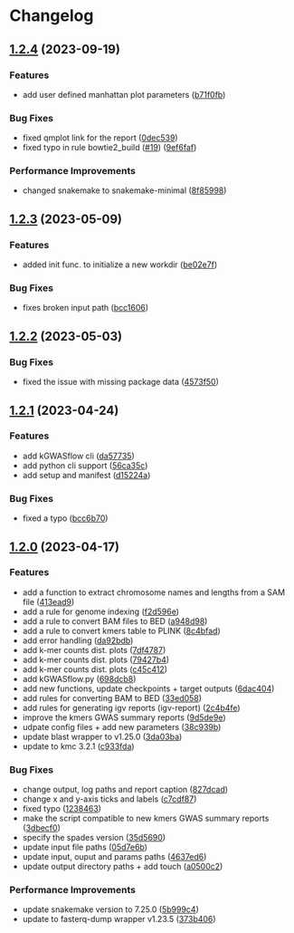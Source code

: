 # Changelog

## [1.2.4](https://github.com/akcorut/kGWASflow/compare/v1.2.3...v1.2.4) (2023-09-19)


### Features

* add user defined manhattan plot parameters ([b71f0fb](https://github.com/akcorut/kGWASflow/commit/b71f0fb54c08c9d4e0d48997e082f22389942687))


### Bug Fixes

* fixed qmplot link for the report ([0dec539](https://github.com/akcorut/kGWASflow/commit/0dec539c699719c52dc47211a336a7c82f44ae46))
* fixed typo in rule bowtie2_build ([#19](https://github.com/akcorut/kGWASflow/issues/19)) ([9ef6faf](https://github.com/akcorut/kGWASflow/commit/9ef6faf998806a6e36d6d608c37d98b39ee3820e))


### Performance Improvements

* changed snakemake to snakemake-minimal ([8f85998](https://github.com/akcorut/kGWASflow/commit/8f8599877b0cb2915d88c6ec67ff814982a94197))

## [1.2.3](https://github.com/akcorut/kGWASflow/compare/v1.2.2...v1.2.3) (2023-05-09)


### Features

* added init func. to initialize a new workdir ([be02e7f](https://github.com/akcorut/kGWASflow/commit/be02e7f99d14155e83b9de9e5ab5cda83847231a))


### Bug Fixes

* fixes broken input path ([bcc1606](https://github.com/akcorut/kGWASflow/commit/bcc1606aaaff394126ebd08e6c84f7a00bbf77af))

## [1.2.2](https://github.com/akcorut/kGWASflow/compare/v1.2.1...v1.2.2) (2023-05-03)


### Bug Fixes

* fixed the issue with missing package data ([4573f50](https://github.com/akcorut/kGWASflow/commit/4573f50fe711cd4970d22b20b967cfac34abe39d))

## [1.2.1](https://github.com/akcorut/kGWASflow/compare/v1.2.0...v1.2.1) (2023-04-24)


### Features

* add kGWASflow cli ([da57735](https://github.com/akcorut/kGWASflow/commit/da57735cf38cd5623edc69fd940f7642dc301d3f))
* add python cli support ([56ca35c](https://github.com/akcorut/kGWASflow/commit/56ca35c7c6f6b91497d7f320f58708fc0ef83680))
* add setup and manifest ([d15224a](https://github.com/akcorut/kGWASflow/commit/d15224a6cc5e54f6a16bab48a009c373a5fb0579))


### Bug Fixes

* fixed a typo ([bcc6b70](https://github.com/akcorut/kGWASflow/commit/bcc6b70265b9ff049a332dd09cf92b5c7b8f2085))

## [1.2.0](https://github.com/akcorut/kGWASflow/compare/v1.0.0...v1.2.0) (2023-04-17)


### Features

* add a function to extract chromosome names and lengths from a SAM file ([413ead9](https://github.com/akcorut/kGWASflow/commit/413ead9fdf373c4809c2ade506b5d77a82821634))
* add a rule for genome indexing ([f2d596e](https://github.com/akcorut/kGWASflow/commit/f2d596e8d21af1be92a78d68b1a2ff6d7efb6eb3))
* add a rule to convert BAM files to BED ([a948d98](https://github.com/akcorut/kGWASflow/commit/a948d987de60dbbc7615cfbb7618a0192217d9e5))
* add a rule to convert kmers table to PLINK ([8c4bfad](https://github.com/akcorut/kGWASflow/commit/8c4bfad582c84d510aef8a81be20536a572a89df))
* add error handling ([da92bdb](https://github.com/akcorut/kGWASflow/commit/da92bdbb749ab7b841cd87fe6ba68f45627d2a3e))
* add k-mer counts dist. plots ([7df4787](https://github.com/akcorut/kGWASflow/commit/7df4787221c8f5d25cd0ee8e6c8689a25ae80686))
* add k-mer counts dist. plots ([79427b4](https://github.com/akcorut/kGWASflow/commit/79427b447dbba2b6ea20ccd519574785f509b351))
* add k-mer counts dist. plots ([c45c412](https://github.com/akcorut/kGWASflow/commit/c45c4125101a1526952877bee146254c17ca341c))
* add kGWASflow.py ([698dcb8](https://github.com/akcorut/kGWASflow/commit/698dcb83ecfa4d160b793adf4e844216b98db7f5))
* add new functions, update checkpoints + target outputs ([6dac404](https://github.com/akcorut/kGWASflow/commit/6dac404e0c2f94928203ae03bd688a851537ddba))
* add rules for converting BAM to BED ([33ed058](https://github.com/akcorut/kGWASflow/commit/33ed058e90d017f0cd60932f65494237c848eeae))
* add rules for generating igv reports (igv-report) ([2c4b4fe](https://github.com/akcorut/kGWASflow/commit/2c4b4fe79cf78a3e3ed96b6fa3d8f84509079df0))
* improve the kmers GWAS summary reports ([9d5de9e](https://github.com/akcorut/kGWASflow/commit/9d5de9e60e279c585cbd30d2cdec4d157d6ccd6c))
* udpate config files + add new parameters ([38c939b](https://github.com/akcorut/kGWASflow/commit/38c939ba9cac5d8f3a337a5366116f02c7111d61))
* update blast wrapper to v1.25.0 ([3da03ba](https://github.com/akcorut/kGWASflow/commit/3da03bad243d15c07dde8f9a15c2c8b490900fdd))
* update to kmc 3.2.1 ([c933fda](https://github.com/akcorut/kGWASflow/commit/c933fdafb5ba16c42d9becd15464960280485cb5))


### Bug Fixes

* change output, log paths and report caption ([827dcad](https://github.com/akcorut/kGWASflow/commit/827dcadb28cd81cb35853449c8e07f0913cd7bdb))
* change x and y-axis ticks and labels ([c7cdf87](https://github.com/akcorut/kGWASflow/commit/c7cdf87ff1246b8cc3374a8785afdeab987b7e4c))
* fixed typo ([1238463](https://github.com/akcorut/kGWASflow/commit/12384631520ceba8ca6a9c37d7995a884994783a))
* make the script compatible to new kmers GWAS summary reports ([3dbecf0](https://github.com/akcorut/kGWASflow/commit/3dbecf0f5661b4c641e37476dbdbe587f1bbe710))
* specify the spades version ([35d5690](https://github.com/akcorut/kGWASflow/commit/35d5690f113222c168907f4ef2623bcac5d256d4))
* update input file paths ([05d7e6b](https://github.com/akcorut/kGWASflow/commit/05d7e6b8499920b3c175d7def7909dc241b27adc))
* update input, ouput and params paths ([4637ed6](https://github.com/akcorut/kGWASflow/commit/4637ed6349755397a966bba7e5b4666b03ecd99b))
* update output directory paths + add touch ([a0500c2](https://github.com/akcorut/kGWASflow/commit/a0500c26248408f288acaa984f80447b5020c166))


### Performance Improvements

* update snakemake version to 7.25.0 ([5b999c4](https://github.com/akcorut/kGWASflow/commit/5b999c48382ddbf647ef235ee214783fee572bcb))
* update to fasterq-dump wrapper v1.23.5 ([373b406](https://github.com/akcorut/kGWASflow/commit/373b4063c2c13d1485de77863b0bb6f5f6296492))
